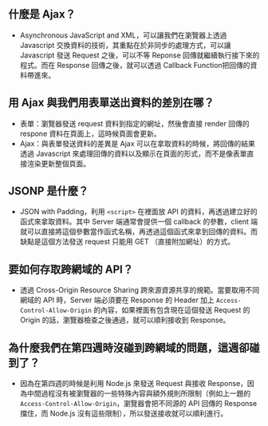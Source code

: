 ## 什麼是 Ajax？
* Asynchronous JavaScript and XML，可以讓我們在瀏覽器上透過 Javascript 交換資料的技術，其重點在於非同步的處理方式，可以讓 Javascript 發送 Request 之後，可以不等 Reponse 回傳就繼續執行接下來的程式。而在 Response 回傳之後，就可以透過 Callback Function把回傳的資料帶進來。

## 用 Ajax 與我們用表單送出資料的差別在哪？
* 表單：瀏覽器發送 request 資料到指定的網址，然後會直接 render 回傳的 respone 資料在頁面上，這時候頁面會更新。
* Ajax：與表單發送資料的差異是 Ajax 可以在拿取資料的時候，將回傳的結果透過 Javascript 來處理回傳的資料以及顯示在頁面的形式，而不是像表單直接渲染更新整個頁面。

## JSONP 是什麼？
* JSON with Padding，利用 `<script>` 在裡面放 API 的資料，再透過建立好的函式來拿取資料。其中 Server 端通常會提供一個 callback 的參數，client 端就可以直接將這個參數當作函式名稱，再透過這個函式來拿到回傳的資料。而缺點是這個方法發送 request 只能用 GET （直接附加網址）的方式。

## 要如何存取跨網域的 API？
* 透過 Cross-Origin Resource Sharing 跨來源資源共享的規範。當要取用不同網域的 API 時，Server 端必須要在 Response 的 Header 加上 `Access-Control-Allow-Origin` 的內容，如果裡面有包含現在這個發送 Request 的 Origin 的話，瀏覽器檢查之後通過，就可以順利接收到 Response。

## 為什麼我們在第四週時沒碰到跨網域的問題，這週卻碰到了？
* 因為在第四週的時候是利用 Node.js 來發送 Request 與接收 Response，因為中間過程沒有被瀏覽器的一些特殊內容與額外規則所限制（例如上一題的`Access-Control-Allow-Origin`，瀏覽器會把不同源的 API 回傳的 Response 擋住，而 Node.js 沒有這些限制），所以發送接收就可以順利進行。
